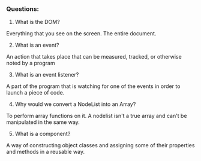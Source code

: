 ### Questions:
1. What is the DOM?

Everything that you see on the screen. The entire document.

2. What is an event?

An action that takes place that can be measured, tracked, or otherwise noted by a program

3. What is an event listener?

A part of the program that is watching for one of the events in order to launch a piece of code.

4. Why would we convert a NodeList into an Array?

To perform array functions on it. A nodelist isn't a true array and can't be manipulated in the same way.

5. What is a component? 

A way of constructing object classes and assigning some of their properties and methods in a reusable way.